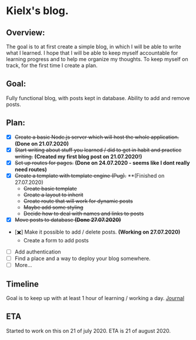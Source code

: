 # Kielx's blog.

## Overview:

The goal is to at first create a simple blog, in which I will be able to write what I learned.
I hope that I will be able to keep myself accountable for learning progress and to help me organize my thoughts.
To keep myself on track, for the first time I create a plan.

## Goal:

Fully functional blog, with posts kept in database. Ability to add and remove posts.

## Plan:

- [x] ~~Create a basic Node.js server which will host the whole application.~~ **(Done on 21.07.2020)**
- [x] ~~Start writing about stuff you learned / did to get in habit and practice writing.~~ **(Created my first blog post on 21.07.2020!)**
- [x] ~~Set up routes for pages.~~ **(Done on 24.07.2020 - seems like I dont really need routes)**
- [x] ~~Create a template with template engine (Pug).~~ **(Finished on 27.07.2020)
  - ~~Create basic template~~
  - ~~Create a layout to inherit~~
  - ~~Create route that will work for dynamic posts~~
  - ~~Maybe add some styling~~
  - ~~Decide how to deal with names and links to posts~~ 
- [x] ~~Move posts to database **(Done 27.07.2020)**~~
- [:heavy_multiplication_x:] Make it possible to add / delete posts. **(Working on 27.07.2020)**
  - Create a form to add posts
- [ ] Add authentication
- [ ] Find a place and a way to deploy your blog somewhere.
- [ ] More...

## Timeline

Goal is to keep up with at least 1 hour of learning / working a day.
[Journal](./journal.md)

## ETA

Started to work on this on 21 of july 2020.
ETA is 21 of august 2020.
